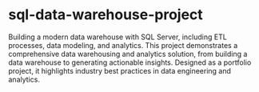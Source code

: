 # sql-data-warehouse-project
Building a modern data warehouse with SQL Server, including ETL processes, data modeling, and analytics.
This project demonstrates a comprehensive data warehousing and analytics solution, from building a data warehouse to generating actionable insights. Designed as a portfolio project, it highlights industry best practices in data engineering and analytics.
